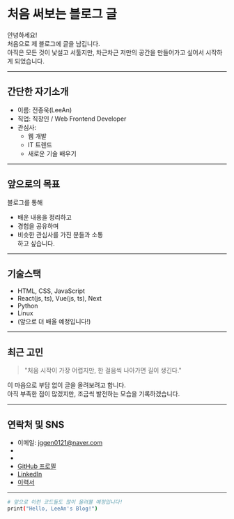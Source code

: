 # 처음 써보는 블로그 글

안녕하세요!  
처음으로 제 블로그에 글을 남깁니다.  
아직은 모든 것이 낯설고 서툴지만, 차근차근 저만의 공간을 만들어가고 싶어서 시작하게 되었습니다.

---

## 간단한 자기소개

- 이름: 전종욱(LeeAn)
- 직업: 직장인 / Web Frontend Developer
- 관심사:
  - 웹 개발
  - IT 트렌드
  - 새로운 기술 배우기

---

## 앞으로의 목표

블로그를 통해
- 배운 내용을 정리하고
- 경험을 공유하며
- 비슷한 관심사를 가진 분들과 소통  
  하고 싶습니다.

---

## 기술스택

- HTML, CSS, JavaScript
- React(js, ts), Vue(js, ts), Next
- Python
- Linux
- (앞으로 더 배울 예정입니다!)

---

## 최근 고민

> "처음 시작이 가장 어렵지만, 한 걸음씩 나아가면 길이 생긴다."

이 마음으로 부담 없이 글을 올려보려고 합니다.  
아직 부족한 점이 많겠지만, 조금씩 발전하는 모습을 기록하겠습니다.

---

## 연락처 및 SNS
- 이메일: jggen0121@naver.com
- 
- 
- [GitHub 프로필](https://github.com/LeeAn0121)
- [LinkedIn](https://www.linkedin.com/in/jggen0121/)
- [이력서](https://docs.google.com/document/d/193rkfgeLlC52wskkCaOffK7R5EpeyHLlbPQX4f73Hv8/edit?usp=sharing)


---

```bash
# 앞으로 이런 코드들도 많이 올려볼 예정입니다!
print("Hello, LeeAn's Blog!")
```
